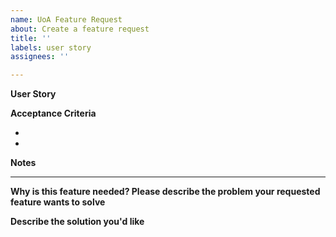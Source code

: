 ```yaml
---
name: UoA Feature Request
about: Create a feature request
title: ''
labels: user story
assignees: ''

---
```


**User Story**
<!--As a [user role], I'd like to [do something], so that [some goal].-->

**Acceptance Criteria**

- 
-

**Notes**

---

**Why is this feature needed? Please describe the problem your requested feature wants to solve**
<!-- Describe what the problem is. Ex. I'm always frustrated when ... -->

**Describe the solution you'd like**
<!--Describe what you want to happen -->
